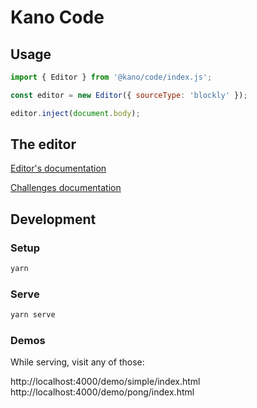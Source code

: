 # Kano Code

## Usage

```js
import { Editor } from '@kano/code/index.js';

const editor = new Editor({ sourceType: 'blockly' });

editor.inject(document.body);

```

## The editor

[Editor's documentation](./app/lib/editor/README.md)

[Challenges documentation](./app/lib/challenge/README.md)

## Development

### Setup

```bash
yarn
```

### Serve

```bash
yarn serve
```

### Demos

While serving, visit any of those:

http://localhost:4000/demo/simple/index.html
http://localhost:4000/demo/pong/index.html

